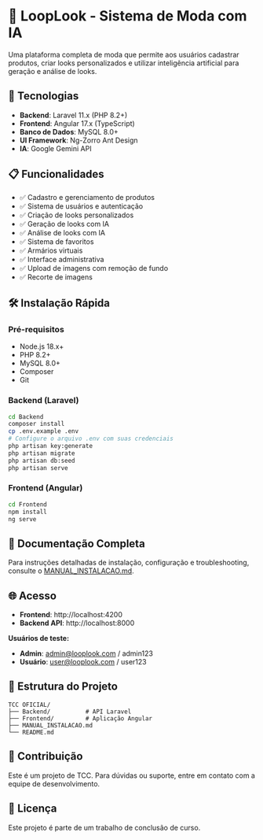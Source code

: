 # 🎨 LoopLook - Sistema de Moda com IA

Uma plataforma completa de moda que permite aos usuários cadastrar produtos, criar looks personalizados e utilizar inteligência artificial para geração e análise de looks.

## 🚀 Tecnologias

- **Backend**: Laravel 11.x (PHP 8.2+)
- **Frontend**: Angular 17.x (TypeScript)
- **Banco de Dados**: MySQL 8.0+
- **UI Framework**: Ng-Zorro Ant Design
- **IA**: Google Gemini API

## 📋 Funcionalidades

- ✅ Cadastro e gerenciamento de produtos
- ✅ Sistema de usuários e autenticação
- ✅ Criação de looks personalizados
- ✅ Geração de looks com IA
- ✅ Análise de looks com IA
- ✅ Sistema de favoritos
- ✅ Armários virtuais
- ✅ Interface administrativa
- ✅ Upload de imagens com remoção de fundo
- ✅ Recorte de imagens

## 🛠️ Instalação Rápida

### Pré-requisitos
- Node.js 18.x+
- PHP 8.2+
- MySQL 8.0+
- Composer
- Git

### Backend (Laravel)
```bash
cd Backend
composer install
cp .env.example .env
# Configure o arquivo .env com suas credenciais
php artisan key:generate
php artisan migrate
php artisan db:seed
php artisan serve
```

### Frontend (Angular)
```bash
cd Frontend
npm install
ng serve
```

## 📖 Documentação Completa

Para instruções detalhadas de instalação, configuração e troubleshooting, consulte o [MANUAL_INSTALACAO.md](MANUAL_INSTALACAO.md).

## 🌐 Acesso

- **Frontend**: http://localhost:4200
- **Backend API**: http://localhost:8000

**Usuários de teste:**
- **Admin**: admin@looplook.com / admin123
- **Usuário**: user@looplook.com / user123

## 📁 Estrutura do Projeto

```
TCC OFICIAL/
├── Backend/          # API Laravel
├── Frontend/         # Aplicação Angular
├── MANUAL_INSTALACAO.md
└── README.md
```

## 🤝 Contribuição

Este é um projeto de TCC. Para dúvidas ou suporte, entre em contato com a equipe de desenvolvimento.

## 📄 Licença

Este projeto é parte de um trabalho de conclusão de curso. 
